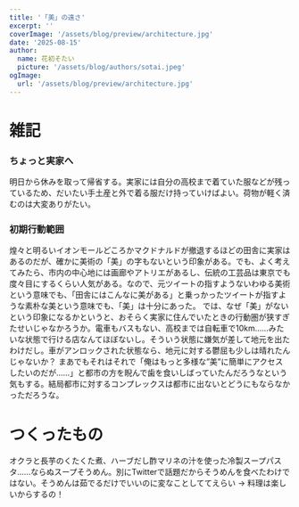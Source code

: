 ```yaml
---
title: '「美」の遠さ'
excerpt: ''
coverImage: '/assets/blog/preview/architecture.jpg'
date: '2025-08-15'
author:
  name: 花初そたい
  picture: '/assets/blog/authors/sotai.jpeg'
ogImage:
  url: '/assets/blog/preview/architecture.jpg'
---
```

# 雑記
### ちょっと実家へ
明日から休みを取って帰省する。実家には自分の高校まで着ていた服などが残っているため、だいたい手土産と外で着る服だけ持っていけばよい。荷物が軽く済むのは大変ありがたい。

### 初期行動範囲
煌々と明るいイオンモールどころかマクドナルドが撤退するほどの田舎に実家はあるのだが、確かに美術の「美」の字もないという印象がある。でも、よく考えてみたら、市内の中心地には画廊やアトリエがあるし、伝統の工芸品は東京でも度々目にするくらい人気がある。なので、元ツイートの指すようないわゆる美術という意味でも、「田舎にはこんなに美がある」と乗っかったツイートが指すような素朴な美という意味でも、「美」は十分にあった。
では、なぜ「美」がないという印象になるかというと、おそらく実家に住んでいたときの行動圏が狭すぎたせいじゃなかろうか。電車もバスもない、高校までは自転車で10km……みたいな状態で行ける店なんてほぼないし。そういう状態に嫌気が差して地元を出たわけだし。車がアンロックされた状態なら、地元に対する鬱屈も少しは晴れたんじゃないか？
まあでもそれはそれで「俺はもっと多様な”美”に簡単にアクセスしたいのだが……」と都市の方を睨んで歯を食いしばっていたんだろうなという気もする。結局都市に対するコンプレックスは都市に出ないとどうにもならなかっただろうな。

# つくったもの
オクラと長芋のくたくた煮、ハーブだし酢マリネの汁を使った冷製スープパスタ……ならぬスープそうめん。別にTwitterで話題だからそうめんを食べたわけではない。そうめんは茹でるだけでいいのに変なことしててえらい → 料理は楽しいからするの！
